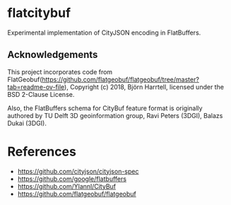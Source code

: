 # flatcitybuf

Experimental implementation of CityJSON encoding in FlatBuffers.

## Acknowledgements
This project incorporates code from  FlatGeobuf(https://github.com/flatgeobuf/flatgeobuf/tree/master?tab=readme-ov-file), Copyright (c) 2018, Björn Harrtell, licensed under the BSD 2-Clause License.

Also, the FlatBuffers schema for CityBuf feature format is originally authored by TU Delft 3D geoinformation group, Ravi Peters (3DGI), Balazs Dukai (3DGI).

# References

- https://github.com/cityjson/cityjson-spec
- https://github.com/google/flatbuffers
- https://github.com/Ylannl/CityBuf
- https://github.com/flatgeobuf/flatgeobuf